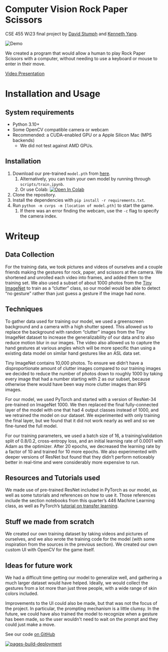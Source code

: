 # Computer Vision Rock Paper Scissors

CSE 455 Wi23 final project by [David Stumph](https://github.com/Davester47)
and [Kenneth Yang](https://github.com/kjy5).

![Demo](demo.gif)

We created a program that would allow a human to play Rock Paper Scissors with a
computer, without needing to use a keyboard or mouse to enter in their move.

[Video Presentation](https://youtu.be/FDJvC4X2EH0)

# Installation and Usage

## System requirements

- Python 3.10+
- Some OpenCV compatible camera or webcam
- Recommended: a CUDA-enabled GPU or a Apple Silicon Mac (MPS backends)
    - We did not test against AMD GPUs.

## Installation

1. Download our pre-trained `model.pth`
   from [here](https://drive.google.com/file/d/13Pdq7E35vu-gj2wpS6unCe_6bfIe9G4K/view?usp=share_link).
    1. Alternatively, you can train your own model by running
       through `scripts/train.ipynb`.
    2. Or use
       Colab: [![Open In Colab](https://colab.research.google.com/assets/colab-badge.svg)](https://colab.research.google.com/github/kjy5/cv-rock-paper-scissors/blob/main/scripts/train.ipynb)
2. Clone the repository.
3. Install the dependencies with `pip install -r requirements.txt`.
4. Run `python -m cvrps -m [location of model.pth]` to start the game.
    1. If there was an error finding the webcam, use the `-c` flag to specify
       the camera index.

# Writeup

## Data Collection

For the training data, we took pictures and videos of ourselves and a couple
friends making the gestures for rock, paper, and scissors at the camera. We
shortened and unrolled each video into frames, and added them to the training
set. We also used a subset of about 1000 photos from
the [Tiny ImageNet](https://www.kaggle.com/datasets/akash2sharma/tiny-imagenet)
to train as a “clutter” class, so our model would be able to detect “no gesture”
rather than just guess a gesture if the image had none.

## Techniques

To gather data used for training our model, we used a greenscreen background and
a camera with a high shutter speed. This allowed us to replace the background
with random “clutter” images from the Tiny ImageNet dataset to increase the
generalizability of our data and to also reduce motion blur in our images. The
video also allowed us to capture the hand gestures at various angles which will
be more specific than using a existing data model on similar hand gestures like
an ASL data set.

Tiny ImageNet contains 10,000 photos. To ensure we didn’t have a
disproportionate amount of clutter images compared to our training images we
decided to reduce the number of photos down to roughly 1000 by taking every
image that had a number starting with 2 as our subset, because otherwise there
would have been way more clutter images than RPS images.

For our model, we used PyTorch and started with a version of ResNet-34
pre-trained on ImageNet 1000. We then replaced the final fully-connected layer
of the model with one that had 4 output classes instead of 1000, and we
retrained the model on our dataset. We experimented with only training the final
layer, but we found that it did not work nearly as well and so we fine-tuned the
full model.

For our training parameters, we used a batch size of 16, a training/validation
split of 0.8/0.2, cross-entropy loss, and an initial learning rate of 0.0001
with Adam as the optimizer. After 20 epochs, we decreased the learning rate by a
factor of 10 and trained for 10 more epochs. We also experimented with deeper
versions of ResNet but found that they didn’t perform noticeably better in
real-time and were considerably more expensive to run.

## Resources and Tutorials used

We made use of pre-trained ResNet included in PyTorch as our model, as well as
some tutorials and references on how to use it. Those references include the
section notebooks from this quarter’s 446 Machine Learning class, as well as
PyTorch’s [tutorial on transfer learning](https://pytorch.org/tutorials/beginner/transfer_learning_tutorial.html).

## Stuff we made from scratch

We created our own training dataset by taking videos and pictures of ourselves,
and we also wrote the training code for the model (with some inspiration from
the sources in the previous section). We created our own custom UI with OpenCV
for the game itself.

## Ideas for future work

We had a difficult time getting our model to generalize well, and gathering a
much larger dataset would have helped. Ideally, we would collect the gestures
from a lot more than just three people, with a wide range of skin colors
included.

Improvements to the UI could also be made, but that was not the focus of the
project.
In particular, the prompting mechanism is a little clumsy. In the future, we
could
have also trained the model to recognize when a gesture has been made, so the
user
wouldn't need to wait on the prompt and they could just make a move.

See our code [on GitHub](https://github.com/kjy5/cv-rock-paper-scissors)

[![pages-build-deployment](https://github.com/kjy5/cv-rock-paper-scissors/actions/workflows/pages/pages-build-deployment/badge.svg)](https://github.com/kjy5/cv-rock-paper-scissors/actions/workflows/pages/pages-build-deployment)